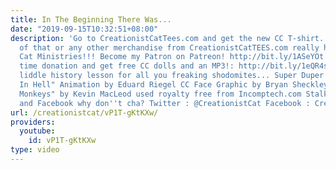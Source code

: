 ```yaml
---
title: In The Beginning There Was...
date: "2019-09-15T10:32:51+08:00"
description: 'Go to CreationistCatTees.com and get the new CC T-shirt... The purchase
  of that or any other merchandise from CreationistCatTEES.com really helps Creationist
  Cat Ministries!!! Become my Patron on Patreon! http://bit.ly/1ASeYOt Or make a one
  time donation and get free CC dolls and an MP3!: http://bit.ly/1eQR4sR Here''s a
  liddle history lesson for all you freaking shodomites... Super Duper Awesome "Burn
  In Hell" Animation by Eduard Riegel CC Face Graphic by Bryan Sheckley "Monkeys Spinning
  Monkeys" by Kevin MacLeod used royalty free from Incomptech.com Stalk me on Twitter
  and Facebook why don''t cha? Twitter : @CreationistCat Facebook : CreationistCat'
url: /creationistcat/vP1T-gKtKXw/
providers:
  youtube:
    id: vP1T-gKtKXw
type: video
---
```

